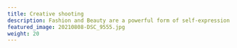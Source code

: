 ```yaml
---
title: Creative shooting
description: Fashion and Beauty are a powerful form of self-expression. This category documents style through inspiring shots of street fashion, skincare products, avant-garde editorial photographs, and more. Tenderness (2021).
featured_image: 20210808-DSC_9555.jpg
weight: 20
---
```

